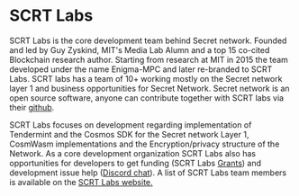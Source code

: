 # SCRT Labs

SCRT Labs is the core development team behind Secret network. Founded and led by Guy Zyskind, MIT's Media Lab Alumn and a top 15 co-cited Blockchain research author. Starting from research at MIT in 2015 the team developed under the name Enigma-MPC and later re-branded to SCRT Labs. SCRT labs has a team of 10+ working mostly on the Secret network layer 1 and business opportunities for Secret Network. Secret network is an open source software, anyone can contribute together with SCRT labs via their [github](https://github.com/scrtlabs).&#x20;

SCRT Labs focuses on development regarding implementation of Tendermint and the Cosmos SDK for the Secret network Layer 1, CosmWasm implementations and the Encryption/privacy structure of the Network. As a core development organization SCRT Labs also has opportunities for developers to get funding (SCRT Labs [Grants](https://github.com/scrtlabs/Grants/issues)) and development issue help ([Discord chat](https://scrt.network/discord)). A list of SCRT Labs team members is available on the [SCRT Labs website.](https://www.scrtlabs.com/)
